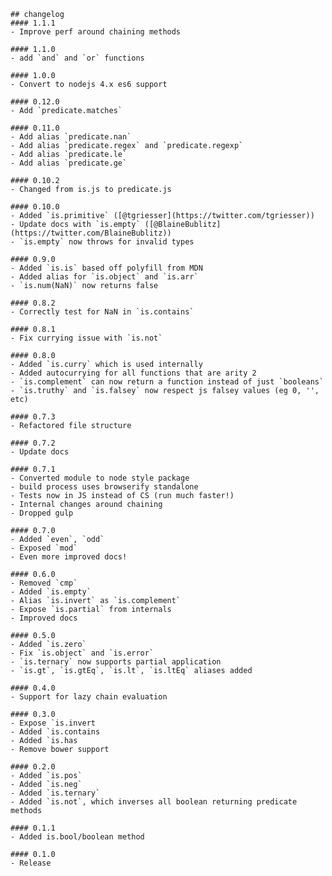     ## changelog
    #### 1.1.1
    - Improve perf around chaining methods

    #### 1.1.0
    - add `and` and `or` functions

    #### 1.0.0
    - Convert to nodejs 4.x es6 support

    #### 0.12.0
    - Add `predicate.matches`

    #### 0.11.0
    - Add alias `predicate.nan`
    - Add alias `predicate.regex` and `predicate.regexp`
    - Add alias `predicate.le`
    - Add alias `predicate.ge`

    #### 0.10.2
    - Changed from is.js to predicate.js

    #### 0.10.0
    - Added `is.primitive` ([@tgriesser](https://twitter.com/tgriesser))
    - Update docs with `is.empty` ([@BlaineBublitz](https://twitter.com/BlaineBublitz))
    - `is.empty` now throws for invalid types

    #### 0.9.0
    - Added `is.is` based off polyfill from MDN
    - Added alias for `is.object` and `is.arr`
    - `is.num(NaN)` now returns false

    #### 0.8.2
    - Correctly test for NaN in `is.contains`

    #### 0.8.1
    - Fix currying issue with `is.not`

    #### 0.8.0
    - Added `is.curry` which is used internally
    - Added autocurrying for all functions that are arity 2
    - `is.complement` can now return a function instead of just `booleans`
    - `is.truthy` and `is.falsey` now respect js falsey values (eg 0, '', etc)

    #### 0.7.3
    - Refactored file structure

    #### 0.7.2
    - Update docs

    #### 0.7.1
    - Converted module to node style package
    - build process uses browserify standalone
    - Tests now in JS instead of CS (run much faster!)
    - Internal changes around chaining
    - Dropped gulp

    #### 0.7.0
    - Added `even`, `odd`
    - Exposed `mod`
    - Even more improved docs!

    #### 0.6.0
    - Removed `cmp`
    - Added `is.empty`
    - Alias `is.invert` as `is.complement`
    - Expose `is.partial` from internals
    - Improved docs

    #### 0.5.0
    - Added `is.zero`
    - Fix `is.object` and `is.error`
    - `is.ternary` now supports partial application
    - `is.gt`, `is.gtEq`, `is.lt`, `is.ltEq` aliases added

    #### 0.4.0
    - Support for lazy chain evaluation

    #### 0.3.0
    - Expose `is.invert
    - Added `is.contains
    - Added `is.has
    - Remove bower support

    #### 0.2.0
    - Added `is.pos`
    - Added `is.neg`
    - Added `is.ternary`
    - Added `is.not`, which inverses all boolean returning predicate methods

    #### 0.1.1
    - Added is.bool/boolean method

    #### 0.1.0
    - Release
